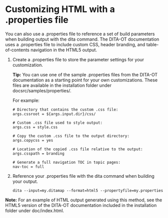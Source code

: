 # Customizing HTML with a .properties file

You can also use a .properties file to reference a set of build parameters when building output with the dita command. The DITA-OT documentation uses a .properties file to include custom CSS, header branding, and table-of-contents navigation in the HTML5 output.

1.  Create a .properties file to store the parameter settings for your customization.

    **Tip:** You can use one of the sample .properties files from the DITA-OT documentation as a starting point for your own customizations. These files are available in the installation folder under docsrc/samples/properties/.

    For example:

    ```
    # Directory that contains the custom .css file:
    args.cssroot = ${args.input.dir}/css/
    
    # Custom .css file used to style output:
    args.css = style.css
    
    # Copy the custom .css file to the output directory:
    args.copycss = yes
    
    # Location of the copied .css file relative to the output:
    args.csspath = branding
    
    # Generate a full navigation TOC in topic pages:
    nav-toc = full
    ```

2.  Reference your .properties file with the dita command when building your output.

    ```syntax-bash
    dita --input=my.ditamap --format=html5 --propertyfile=my.properties
    ```


**Note:** For an example of HTML output generated using this method, see the HTML5 version of the DITA-OT documentation included in the installation folder under doc/index.html.

